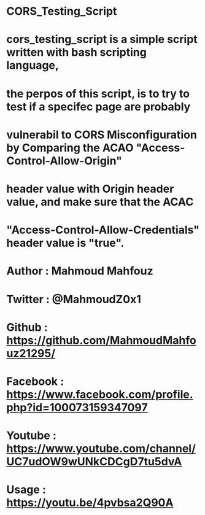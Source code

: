 # CORS_Testing_Script
# cors_testing_script is a simple script written with bash scripting language,
# the perpos of this script, is to try to test if a specifec page are probably
# vulnerabil to CORS Misconfiguration by Comparing the ACAO "Access-Control-Allow-Origin"
# header value with Origin header value, and make sure that the ACAC
# "Access-Control-Allow-Credentials" header value is "true".

# Author : Mahmoud Mahfouz
# Twitter : @MahmoudZ0x1
# Github : https://github.com/MahmoudMahfouz21295/
# Facebook : https://www.facebook.com/profile.php?id=100073159347097
# Youtube : https://www.youtube.com/channel/UC7udOW9wUNkCDCgD7tu5dvA
# Usage : https://youtu.be/4pvbsa2Q90A

